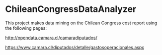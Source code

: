 # ChileanCongressDataAnalyzer
This project makes data mining on the Chilean Congress cost report using the following pages:

http://opendata.camara.cl/camaradiputados/

https://www.camara.cl/diputados/detalle/gastosoperacionales.aspx

